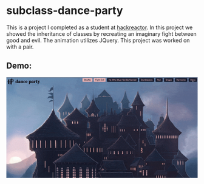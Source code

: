 # subclass-dance-party
This is a project I completed as a student at [hackreactor](http://hackreactor.com). In this project we showed the inheritance of classes by recreating an imaginary fight between good and evil. The animation utilizes JQuery. This project was worked on with a pair.

## Demo:
![](HPDanceParty-Demo.gif)
